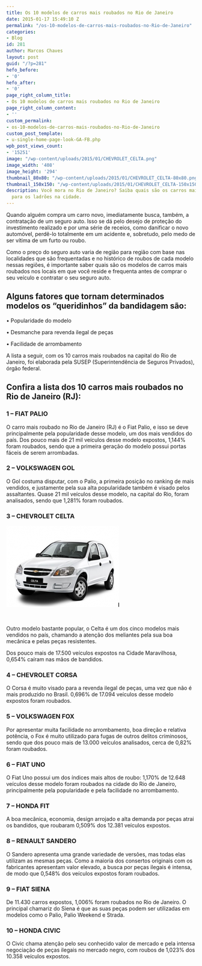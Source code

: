 ```yaml
---
title: Os 10 modelos de carros mais roubados no Rio de Janeiro
date: 2015-01-17 15:49:10 Z
permalink: "/os-10-modelos-de-carros-mais-roubados-no-Rio-de-Janeiro"
categories:
- Blog
id: 281
author: Marcos Chaves
layout: post
guid: "/?p=281"
hefo_before:
- '0'
hefo_after:
- '0'
page_right_column_title:
- Os 10 modelos de carros mais roubados no Rio de Janeiro
page_right_column_content:
- ''
custom_permalink:
- os-10-modelos-de-carros-mais-roubados-no-Rio-de-Janeiro
custom_post_template:
- u-single-home-page-look-GA-FB.php
wpb_post_views_count:
- '15251'
image: "/wp-content/uploads/2015/01/CHEVROLET_CELTA.png"
image_width: '408'
image_height: '294'
thumbnail_80x80: "/wp-content/uploads/2015/01/CHEVROLET_CELTA-80x80.png"
thumbnail_150x150: "/wp-content/uploads/2015/01/CHEVROLET_CELTA-150x150.png"
description: Você mora no Rio de Janeiro? Saiba quais são os carros mais atrativos
  para os ladrões na cidade.
---
```


Quando alguém compra um carro novo, imediatamente busca, também, a contratação de um seguro auto. Isso se dá pelo desejo de proteção do investimento realizado e por uma série de receios, como danificar o novo automóvel, perdê-lo totalmente em um acidente e, sobretudo, pelo medo de ser vítima de um furto ou roubo.

Como o preço do seguro auto varia de região para região com base nas localidades que são frequentadas e no histórico de roubos de cada modelo nessas regiões, é importante saber quais são os modelos de carros mais roubados nos locais em que você reside e frequenta antes de comprar o seu veículo e contratar o seu seguro auto.

## Alguns fatores que tornam determinados modelos os “queridinhos” da bandidagem são:

• Popularidade do modelo
  
• Desmanche para revenda ilegal de peças
  
• Facilidade de arrombamento

A lista a seguir, com os 10 carros mais roubados na capital do Rio de Janeiro, foi elaborada pela SUSEP (Superintendência de Seguros Privados), órgão federal.

## Confira a lista dos 10 carros mais roubados no Rio de Janeiro (RJ):

### 1 – FIAT PALIO

O carro mais roubado no Rio de Janeiro (RJ) é o Fiat Palio, e isso se deve principalmente pela popularidade desse modelo, um dos mais vendidos do país. Dos pouco mais de 21 mil veículos desse modelo expostos, 1,144% foram roubados, sendo que a primeira geração do modelo possui portas fáceis de serem arrombadas.

### 2 – VOLKSWAGEN GOL

O Gol costuma disputar, com o Palio, a primeira posição no ranking de mais vendidos, e justamente pela sua alta popularidade também é visado pelos assaltantes. Quase 21 mil veículos desse modelo, na capital do Rio, foram analisados, sendo que 1,281% foram roubados.

### 3 – CHEVROLET CELTA

[<img class=" size-medium wp-image-283 alignleft" src="/wp-content/uploads/2015/01/CHEVROLET_CELTA-300x216.png" alt="CHEVROLET_CELTA" width="300" height="216" />](/wp-content/uploads/2015/01/CHEVROLET_CELTA.png)

&nbsp;

Outro modelo bastante popular, o Celta é um dos cinco modelos mais vendidos no país, chamando a atenção dos meliantes pela sua boa mecânica e pelas peças resistentes.

Dos pouco mais de 17.500 veículos expostos na Cidade Maravilhosa, 0,654% caíram nas mãos de bandidos.

### 

### 

### 4 – CHEVROLET CORSA

O Corsa é muito visado para a revenda ilegal de peças, uma vez que não é mais produzido no Brasil. 0,696% de 17.094 veículos desse modelo expostos foram roubados.

### 5 – VOLKSWAGEN FOX

Por apresentar muita facilidade no arrombamento, boa direção e relativa potência, o Fox é muito utilizado para fugas de outros delitos criminosos, sendo que dos pouco mais de 13.000 veículos analisados, cerca de 0,82% foram roubados.

### 6 – FIAT UNO

O Fiat Uno possui um dos índices mais altos de roubo: 1,170% de 12.648 veículos desse modelo foram roubados na cidade do Rio de Janeiro, principalmente pela popularidade e pela facilidade no arrombamento.

### 7 – HONDA FIT

A boa mecânica, economia, design arrojado e alta demanda por peças atrai os bandidos, que roubaram 0,509% dos 12.381 veículos expostos.

### 8 – RENAULT SANDERO

O Sandero apresenta uma grande variedade de versões, mas todas elas utilizam as mesmas peças. Como a maioria dos consertos originais com os fabricantes apresentam valor elevado, a busca por peças ilegais é intensa, de modo que 0,548% dos veículos expostos foram roubados.

### 9 – FIAT SIENA

De 11.430 carros expostos, 1,006% foram roubados no Rio de Janeiro. O principal chamariz do Siena é que as suas peças podem ser utilizadas em modelos como o Palio, Palio Weekend e Strada.

### 10 – HONDA CIVIC

O Civic chama atenção pelo seu conhecido valor de mercado e pela intensa negociação de peças ilegais no mercado negro, com roubos de 1,023% dos 10.358 veículos expostos.